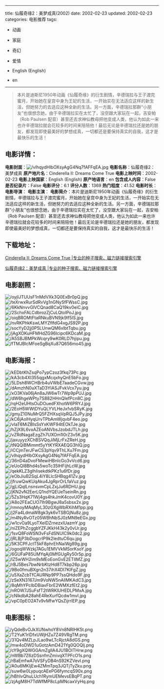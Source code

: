 
---
title: 仙履奇缘2：美梦成真(2002)
date: 2002-02-23
updated: 2002-02-23
categories: 电影推荐
tags:
- 动画
- 家庭
- 奇幻
- 爱情

- English (English)
- en
---


> 本片是迪斯尼1950年动画《仙履奇缘》的衍生剧情，辛德瑞拉与王子渡完蜜月，开始她在皇宫中身为王妃的生活，一开始实在无法适应这样的新生活，但她努力的去适应这种全新的生活。另一方面，辛德瑞拉那群“小朋友”也很想念她，由于辛德瑞拉实在太忙了，没空跟大家玩在一起，吉安帕（Rob Paulsen 配音）甚至还去求神仙教母把他变成人类，他认为如此一来也许辛德瑞拉就会花较多的时间来陪陪他！最后无论是辛德瑞拉还是她的朋友，都发现即使最美好的梦想成真，一切都还是要保持真实的自我，这才是最快乐的生活！

## **电影详情**：

**电影封面**：<img src="https://image.tmdb.org/t/p/w200/vIhqydHlbOXsyAgG4Nq7fAFFqEA.jpg" alt="/vIhqydHlbOXsyAgG4Nq7fAFFqEA.jpg" title="/vIhqydHlbOXsyAgG4Nq7fAFFqEA.jpg">
**电影名称**：仙履奇缘2：美梦成真
**原产地片名**：Cinderella II: Dreams Come True
**电影上映时间**：2002-02-23
**电影上映国家**：English (English)
**原产地语言**：en
**包含成人内容**：False
**是否纪录片**：False
**电影评分**：6.1
**评分人数**：1369
**热门程度**：41.52
**电影时长**：
**电影导演**：
**电影主演**：
**电影简介**：本片是迪斯尼1950年动画《仙履奇缘》的衍生剧情，辛德瑞拉与王子渡完蜜月，开始她在皇宫中身为王妃的生活，一开始实在无法适应这样的新生活，但她努力的去适应这种全新的生活。另一方面，辛德瑞拉那群“小朋友”也很想念她，由于辛德瑞拉实在太忙了，没空跟大家玩在一起，吉安帕（Rob Paulsen 配音）甚至还去求神仙教母把他变成人类，他认为如此一来也许辛德瑞拉就会花较多的时间来陪陪他！最后无论是辛德瑞拉还是她的朋友，都发现即使最美好的梦想成真，一切都还是要保持真实的自我，这才是最快乐的生活！

## **下载地址**：
[Cinderella II: Dreams Come True |专业的种子搜索、磁力链接搜索引擎](https://movie.amd794.com:2083/?search=Cinderella%20II%3A%20Dreams%20Come%20True&ordering=&mode=match_phrase&page_size=10&page=1)

[仙履奇缘2：美梦成真 |专业的种子搜索、磁力链接搜索引擎](https://movie.amd794.com:2083/?search=%E4%BB%99%E5%B1%A5%E5%A5%87%E7%BC%982%EF%BC%9A%E7%BE%8E%E6%A2%A6%E6%88%90%E7%9C%9F&ordering=&mode=match_phrase&page_size=10&page=1)
 

## **电影剧照**：
<img src="https://image.tmdb.org/t/p/original/oyjIJTUUsF1nMdVXk3Q0ExBr0pQ.jpg" alt="/oyjIJTUUsF1nMdVXk3Q0ExBr0pQ.jpg" title="/oyjIJTUUsF1nMdVXk3Q0ExBr0pQ.jpg"><img src="https://image.tmdb.org/t/p/original/teXrwxRurSdRvVg1nGNySfFWssC.jpg" alt="/teXrwxRurSdRvVg1nGNySfFWssC.jpg" title="/teXrwxRurSdRvVg1nGNySfFWssC.jpg"><img src="https://image.tmdb.org/t/p/original/6KkNnvvGlVCQnad8CaQ19kv0eiC.jpg" alt="/6KkNnvvGlVCQnad8CaQ19kv0eiC.jpg" title="/6KkNnvvGlVCQnad8CaQ19kv0eiC.jpg"><img src="https://image.tmdb.org/t/p/original/2SchxFALCdbrozZjCuLQtolPoJ.jpg" alt="/2SchxFALCdbrozZjCuLQtolPoJ.jpg" title="/2SchxFALCdbrozZjCuLQtolPoJ.jpg"><img src="https://image.tmdb.org/t/p/original/oiqBROMtFtaRNkuBVN9jk9lf5IS.jpg" alt="/oiqBROMtFtaRNkuBVN9jk9lf5IS.jpg" title="/oiqBROMtFtaRNkuBVN9jk9lf5IS.jpg"><img src="https://image.tmdb.org/t/p/original/nvRKPhkKswLMYZflfdG4xgJS92P.jpg" alt="/nvRKPhkKswLMYZflfdG4xgJS92P.jpg" title="/nvRKPhkKswLMYZflfdG4xgJS92P.jpg"><img src="https://image.tmdb.org/t/p/original/socYyD2jj0P5LUnwQM6xlbtTqbu.jpg" alt="/socYyD2jj0P5LUnwQM6xlbtTqbu.jpg" title="/socYyD2jj0P5LUnwQM6xlbtTqbu.jpg"><img src="https://image.tmdb.org/t/p/original/jAgXOKuHFMHdZG96Icipc6KDcaM.jpg" alt="/jAgXOKuHFMHdZG96Icipc6KDcaM.jpg" title="/jAgXOKuHFMHdZG96Icipc6KDcaM.jpg"><img src="https://image.tmdb.org/t/p/original/A5SBJBMPkWcqry9wK0RLD7hjipu.jpg" alt="/A5SBJBMPkWcqry9wK0RLD7hjipu.jpg" title="/A5SBJBMPkWcqry9wK0RLD7hjipu.jpg"><img src="https://image.tmdb.org/t/p/original/fTMJBlcMFoeSgBqXu87Q656mo45.jpg" alt="/fTMJBlcMFoeSgBqXu87Q656mo45.jpg" title="/fTMJBlcMFoeSgBqXu87Q656mo45.jpg">

## **电影海报**：
<img src="https://image.tmdb.org/t/p/original/kEDbtKhZsqPo7ypCzoz3fkq73Pc.jpg" alt="/kEDbtKhZsqPo7ypCzoz3fkq73Pc.jpg" title="/kEDbtKhZsqPo7ypCzoz3fkq73Pc.jpg"><img src="https://image.tmdb.org/t/p/original/kA3cb4XI355qgxMcqxhyQnE5bFo.jpg" alt="/kA3cb4XI355qgxMcqxhyQnE5bFo.jpg" title="/kA3cb4XI355qgxMcqxhyQnE5bFo.jpg"><img src="https://image.tmdb.org/t/p/original/5LDsh8WCHBrb4uVWbE7aadeCGvw.jpg" alt="/5LDsh8WCHBrb4uVWbE7aadeCGvw.jpg" title="/5LDsh8WCHBrb4uVWbE7aadeCGvw.jpg"><img src="https://image.tmdb.org/t/p/original/dAmzhN0uXTaD3YIASJFvkVcx7yu.jpg" alt="/dAmzhN0uXTaD3YIASJFvkVcx7yu.jpg" title="/dAmzhN0uXTaD3YIASJFvkVcx7yu.jpg"><img src="https://image.tmdb.org/t/p/original/xO3KVa06jAn8aJW6wTr7Wp9pPUJ.jpg" alt="/xO3KVa06jAn8aJW6wTr7Wp9pPUJ.jpg" title="/xO3KVa06jAn8aJW6wTr7Wp9pPUJ.jpg"><img src="https://image.tmdb.org/t/p/original/dW6hgeWPty7S882HHnQIefPcn8C.jpg" alt="/dW6hgeWPty7S882HHnQIefPcn8C.jpg" title="/dW6hgeWPty7S882HHnQIefPcn8C.jpg"><img src="https://image.tmdb.org/t/p/original/rqH2eUHtsOuDOuedFXhotW6PRYJ.jpg" alt="/rqH2eUHtsOuDOuedFXhotW6PRYJ.jpg" title="/rqH2eUHtsOuDOuedFXhotW6PRYJ.jpg"><img src="https://image.tmdb.org/t/p/original/2EoH5WWtDYuQLYVLHeJxfvbSRyK.jpg" alt="/2EoH5WWtDYuQLYVLHeJxfvbSRyK.jpg" title="/2EoH5WWtDYuQLYVLHeJxfvbSRyK.jpg"><img src="https://image.tmdb.org/t/p/original/gmyZ10NuMrQ5FZHXsqVpRQJ5JPy.jpg" alt="/gmyZ10NuMrQ5FZHXsqVpRQJ5JPy.jpg" title="/gmyZ10NuMrQ5FZHXsqVpRQJ5JPy.jpg"><img src="https://image.tmdb.org/t/p/original/kC6jAolHyqUrvTPbAmWjqvbF4eo.jpg" alt="/kC6jAolHyqUrvTPbAmWjqvbF4eo.jpg" title="/kC6jAolHyqUrvTPbAmWjqvbF4eo.jpg"><img src="https://image.tmdb.org/t/p/original/vIaT6MiZBIsSsYxKWF94tEOkTJe.jpg" alt="/vIaT6MiZBIsSsYxKWF94tEOkTJe.jpg" title="/vIaT6MiZBIsSsYxKWF94tEOkTJe.jpg"><img src="https://image.tmdb.org/t/p/original/hZjX9L6vxAZEoANVbsJzobdJTLh.jpg" alt="/hZjX9L6vxAZEoANVbsJzobdJTLh.jpg" title="/hZjX9L6vxAZEoANVbsJzobdJTLh.jpg"><img src="https://image.tmdb.org/t/p/original/vZRdNagaEzgZh7UXOm1I0rZ3v5K.jpg" alt="/vZRdNagaEzgZh7UXOm1I0rZ3v5K.jpg" title="/vZRdNagaEzgZh7UXOm1I0rZ3v5K.jpg"><img src="https://image.tmdb.org/t/p/original/jaxuyyzXChBSVQqJiMjLrFxZReH.jpg" alt="/jaxuyyzXChBSVQqJiMjLrFxZReH.jpg" title="/jaxuyyzXChBSVQqJiMjLrFxZReH.jpg"><img src="https://image.tmdb.org/t/p/original/tNQQiBMimmt5yYtKYRXAEQG3hIQ.jpg" alt="/tNQQiBMimmt5yYtKYRXAEQG3hIQ.jpg" title="/tNQQiBMimmt5yYtKYRXAEQG3hIQ.jpg"><img src="https://image.tmdb.org/t/p/original/iCCjmTerJFwCS3pYqv9ThLXu7Fm.jpg" alt="/iCCjmTerJFwCS3pYqv9ThLXu7Fm.jpg" title="/iCCjmTerJFwCS3pYqv9ThLXu7Fm.jpg"><img src="https://image.tmdb.org/t/p/original/vIhqydHlbOXsyAgG4Nq7fAFFqEA.jpg" alt="/vIhqydHlbOXsyAgG4Nq7fAFFqEA.jpg" title="/vIhqydHlbOXsyAgG4Nq7fAFFqEA.jpg"><img src="https://image.tmdb.org/t/p/original/36nD4aDvoFMewiHBnIcGo3vVcd6.jpg" alt="/36nD4aDvoFMewiHBnIcGo3vVcd6.jpg" title="/36nD4aDvoFMewiHBnIcGo3vVcd6.jpg"><img src="https://image.tmdb.org/t/p/original/eUoQl8Bhd4s5woTc35lHFijhLcW.jpg" alt="/eUoQl8Bhd4s5woTc35lHFijhLcW.jpg" title="/eUoQl8Bhd4s5woTc35lHFijhLcW.jpg"><img src="https://image.tmdb.org/t/p/original/qekKLZ3glhIisekdtkPKz1u6fDr.jpg" alt="/qekKLZ3glhIisekdtkPKz1u6fDr.jpg" title="/qekKLZ3glhIisekdtkPKz1u6fDr.jpg"><img src="https://image.tmdb.org/t/p/original/eObJiuB2SqL4iY8LlcSHBqg41Zv.jpg" alt="/eObJiuB2SqL4iY8LlcSHBqg41Zv.jpg" title="/eObJiuB2SqL4iY8LlcSHBqg41Zv.jpg"><img src="https://image.tmdb.org/t/p/original/jfruwQwKUqAku4JgRprOrLfaVuz.jpg" alt="/jfruwQwKUqAku4JgRprOrLfaVuz.jpg" title="/jfruwQwKUqAku4JgRprOrLfaVuz.jpg"><img src="https://image.tmdb.org/t/p/original/gjLiQqILnsnsvmCpLZxjJu6RDHU.jpg" alt="/gjLiQqILnsnsvmCpLZxjJu6RDHU.jpg" title="/gjLiQqILnsnsvmCpLZxjJu6RDHU.jpg"><img src="https://image.tmdb.org/t/p/original/jKN2vN2EerLQ1ndYQEUeTseinRn.jpg" alt="/jKN2vN2EerLQ1ndYQEUeTseinRn.jpg" title="/jKN2vN2EerLQ1ndYQEUeTseinRn.jpg"><img src="https://image.tmdb.org/t/p/original/5Zs3HqK71Wj4gs4hkJmK4covU0Y.jpg" alt="/5Zs3HqK71Wj4gs4hkJmK4covU0Y.jpg" title="/5Zs3HqK71Wj4gs4hkJmK4covU0Y.jpg"><img src="https://image.tmdb.org/t/p/original/A8o2FEaCUO7Ih9BgwJ8a5sbsx2x.jpg" alt="/A8o2FEaCUO7Ih9BgwJ8a5sbsx2x.jpg" title="/A8o2FEaCUO7Ih9BgwJ8a5sbsx2x.jpg"><img src="https://image.tmdb.org/t/p/original/rmnoyMAqMyL30zGXgWbRXihM1pp.jpg" alt="/rmnoyMAqMyL30zGXgWbRXihM1pp.jpg" title="/rmnoyMAqMyL30zGXgWbRXihM1pp.jpg"><img src="https://image.tmdb.org/t/p/original/j2Fa4LdmaW8gk3yk6vTSBGjNu8z.jpg" alt="/j2Fa4LdmaW8gk3yk6vTSBGjNu8z.jpg" title="/j2Fa4LdmaW8gk3yk6vTSBGjNu8z.jpg"><img src="https://image.tmdb.org/t/p/original/m4NyRvOTz05WBhNbSJ0zMN9eEGx.jpg" alt="/m4NyRvOTz05WBhNbSJ0zMN9eEGx.jpg" title="/m4NyRvOTz05WBhNbSJ0zMN9eEGx.jpg"><img src="https://image.tmdb.org/t/p/original/w1cvOa9LyoTXelDZrnezxlUazmY.jpg" alt="/w1cvOa9LyoTXelDZrnezxlUazmY.jpg" title="/w1cvOa9LyoTXelDZrnezxlUazmY.jpg"><img src="https://image.tmdb.org/t/p/original/niZEPhZcggbYZFJKkH43k2y0vUr.jpg" alt="/niZEPhZcggbYZFJKkH43k2y0vUr.jpg" title="/niZEPhZcggbYZFJKkH43k2y0vUr.jpg"><img src="https://image.tmdb.org/t/p/original/1svQ8FoWSN3vFsFdSNUIC9k0dc2.jpg" alt="/1svQ8FoWSN3vFsFdSNUIC9k0dc2.jpg" title="/1svQ8FoWSN3vFsFdSNUIC9k0dc2.jpg"><img src="https://image.tmdb.org/t/p/original/jRLBjP3bDogcrlP9k2ledtuC6qu.jpg" alt="/jRLBjP3bDogcrlP9k2ledtuC6qu.jpg" title="/jRLBjP3bDogcrlP9k2ledtuC6qu.jpg"><img src="https://image.tmdb.org/t/p/original/5K3CPFJctT5kF8phrEhNaiWg89g.jpg" alt="/5K3CPFJctT5kF8phrEhNaiWg89g.jpg" title="/5K3CPFJctT5kF8phrEhNaiWg89g.jpg"><img src="https://image.tmdb.org/t/p/original/ogoqWWzkj7AGu1EMVVkMSorKsoY.jpg" alt="/ogoqWWzkj7AGu1EMVVkMSorKsoY.jpg" title="/ogoqWWzkj7AGu1EMVVkMSorKsoY.jpg"><img src="https://image.tmdb.org/t/p/original/6GUFaP85UMYqAj0MfGUgRy50r5p.jpg" alt="/6GUFaP85UMYqAj0MfGUgRy50r5p.jpg" title="/6GUFaP85UMYqAj0MfGUgRy50r5p.jpg"><img src="https://image.tmdb.org/t/p/original/lZ5wWH2im9xMEoEonGvE2ETIIMZ.jpg" alt="/lZ5wWH2im9xMEoEonGvE2ETIIMZ.jpg" title="/lZ5wWH2im9xMEoEonGvE2ETIIMZ.jpg"><img src="https://image.tmdb.org/t/p/original/rBJ5Bes7bwNrbKtzHd8T7kbp26p.jpg" alt="/rBJ5Bes7bwNrbKtzHd8T7kbp26p.jpg" title="/rBJ5Bes7bwNrbKtzHd8T7kbp26p.jpg"><img src="https://image.tmdb.org/t/p/original/9Bo0fmuBXgn2n37ihX4DI7KlFgZ.jpg" alt="/9Bo0fmuBXgn2n37ihX4DI7KlFgZ.jpg" title="/9Bo0fmuBXgn2n37ihX4DI7KlFgZ.jpg"><img src="https://image.tmdb.org/t/p/original/u5XaZcbTfCAURNp9PP7ssQHdo9F.jpg" alt="/u5XaZcbTfCAURNp9PP7ssQHdo9F.jpg" title="/u5XaZcbTfCAURNp9PP7ssQHdo9F.jpg"><img src="https://image.tmdb.org/t/p/original/zSeXN3167Jm9VoNW5nAllMKAdC3.jpg" alt="/zSeXN3167Jm9VoNW5nAllMKAdC3.jpg" title="/zSeXN3167Jm9VoNW5nAllMKAdC3.jpg"><img src="https://image.tmdb.org/t/p/original/8qMhYPcIbDBiavFbrE2WMXzfEt2.jpg" alt="/8qMhYPcIbDBiavFbrE2WMXzfEt2.jpg" title="/8qMhYPcIbDBiavFbrE2WMXzfEt2.jpg"><img src="https://image.tmdb.org/t/p/original/nROW7JSuFsfT2tWRKlUHEDLPMxA.jpg" alt="/nROW7JSuFsfT2tWRKlUHEDLPMxA.jpg" title="/nROW7JSuFsfT2tWRKlUHEDLPMxA.jpg"><img src="https://image.tmdb.org/t/p/original/cNlkdbA28ahE4ReXurfQcdw1mvI.jpg" alt="/cNlkdbA28ahE4ReXurfQcdw1mvI.jpg" title="/cNlkdbA28ahE4ReXurfQcdw1mvI.jpg"><img src="https://image.tmdb.org/t/p/original/vpC0pEO2ATv9vMfwYQsZijrrlEP.jpg" alt="/vpC0pEO2ATv9vMfwYQsZijrrlEP.jpg" title="/vpC0pEO2ATv9vMfwYQsZijrrlEP.jpg">

## **电影图标**：
<img src="https://image.tmdb.org/t/p/original/yQdeBvOJkXUNwhoY8Vn8NRlHK5t.png" alt="/yQdeBvOJkXUNwhoY8Vn8NRlHK5t.png" title="/yQdeBvOJkXUNwhoY8Vn8NRlHK5t.png"><img src="https://image.tmdb.org/t/p/original/T2YuK1rlDfxUWjHZu7Z49VRgTM.png" alt="/T2YuK1rlDfxUWjHZu7Z49VRgTM.png" title="/T2YuK1rlDfxUWjHZu7Z49VRgTM.png"><img src="https://image.tmdb.org/t/p/original/31Qv4MZLpJLao9wLTcRjctA8dGS.png" alt="/31Qv4MZLpJLao9wLTcRjctA8dGS.png" title="/31Qv4MZLpJLao9wLTcRjctA8dGS.png"><img src="https://image.tmdb.org/t/p/original/mw4oDWD1uGotzAmD421Yg0QOQlj.png" alt="/mw4oDWD1uGotzAmD421Yg0QOQlj.png" title="/mw4oDWD1uGotzAmD421Yg0QOQlj.png"><img src="https://image.tmdb.org/t/p/original/cY9gXQWGGAmZgllA4JU1BOITHrw.png" alt="/cY9gXQWGGAmZgllA4JU1BOITHrw.png" title="/cY9gXQWGGAmZgllA4JU1BOITHrw.png"><img src="https://image.tmdb.org/t/p/original/nWBb7Z6zDSsnfmZmivqXTPFcO1s.png" alt="/nWBb7Z6zDSsnfmZmivqXTPFcO1s.png" title="/nWBb7Z6zDSsnfmZmivqXTPFcO1s.png"><img src="https://image.tmdb.org/t/p/original/rBaEmfwA7oVSFyDB4nS92KZVevI.png" alt="/rBaEmfwA7oVSFyDB4nS92KZVevI.png" title="/rBaEmfwA7oVSFyDB4nS92KZVevI.png"><img src="https://image.tmdb.org/t/p/original/A0u6MKIjEw4ZMmTpq3JQTjTyZku.png" alt="/A0u6MKIjEw4ZMmTpq3JQTjTyZku.png" title="/A0u6MKIjEw4ZMmTpq3JQTjTyZku.png"><img src="https://image.tmdb.org/t/p/original/suw6w0LypuqcAEePG6fymcqS90x.png" alt="/suw6w0LypuqcAEePG6fymcqS90x.png" title="/suw6w0LypuqcAEePG6fymcqS90x.png"><img src="https://image.tmdb.org/t/p/original/hBhIvQhuLUch1RymUEMevsEBqPT.png" alt="/hBhIvQhuLUch1RymUEMevsEBqPT.png" title="/hBhIvQhuLUch1RymUEMevsEBqPT.png"><img src="https://image.tmdb.org/t/p/original/zjAgM8H7TdWfMP8cLpMNcaxVyHq.png" alt="/zjAgM8H7TdWfMP8cLpMNcaxVyHq.png" title="/zjAgM8H7TdWfMP8cLpMNcaxVyHq.png">
